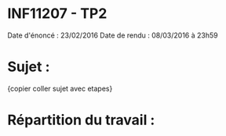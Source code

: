 INF11207 - TP2
===============

Date d'énoncé : 23/02/2016
Date de rendu : 08/03/2016 à 23h59

# Sujet :
{copier coller sujet avec etapes}

# Répartition du travail :
